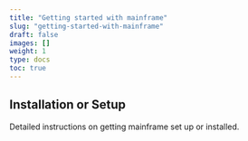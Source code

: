 ```yaml
---
title: "Getting started with mainframe"
slug: "getting-started-with-mainframe"
draft: false
images: []
weight: 1
type: docs
toc: true
---
```


## Installation or Setup
Detailed instructions on getting mainframe set up or installed.


